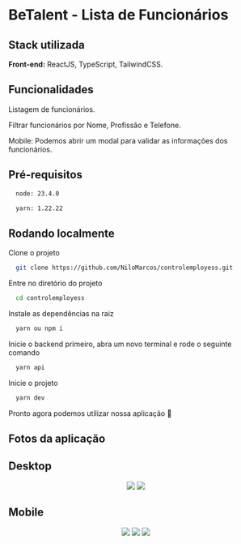 
# BeTalent - Lista de Funcionários

## Stack utilizada

**Front-end:** ReactJS, TypeScript, TailwindCSS.

## Funcionalidades

Listagem de funcionários.

Filtrar funcionários por Nome, Profissão e Telefone.

Mobile: Podemos abrir um modal para validar as informações dos funcionários.


## Pré-requisitos

```bash
  node: 23.4.0

  yarn: 1.22.22
```

## Rodando localmente

Clone o projeto

```bash
  git clone https://github.com/NiloMarcos/controlemployess.git
```

Entre no diretório do projeto

```bash
  cd controlemployess
```

Instale as dependências na raiz

```bash
  yarn ou npm i
```

Inicie o backend primeiro, abra um novo terminal e rode o seguinte comando

```bash
  yarn api
```

Inicie o projeto

```bash
  yarn dev
```

Pronto agora podemos utilizar nossa aplicação 🚀

## Fotos da aplicação

## Desktop
<section align="center">
  <img src="src/assets/Desktop-1.png">
  <img src="src/assets/Desktop-2.png">
</section>

## Mobile
<section align="center">
  <img src="src/assets/Mobile-1.png">
  <img src="src/assets/Mobile-2.png">
  <img src="src/assets/Mobile-3.png">
</section>

